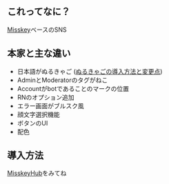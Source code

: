 ## これってなに？
[Misskey](https://github.com/misskey-dev/misskey)ベースのSNS

## 本家と主な違い
- 日本語がぬるきゃご ([ぬるきゃごの導入方法と変更点](https://github.com/nullnyat/nca10.net/blob/Ncat/explanation/ncatlang.md))
- AdminとModeratorのタグがねこ
- Accountがbotであることのマークの位置
- RNのオプション追加
- エラー画面がブルスク風
- 顔文字選択機能
- ボタンのUI
- 配色

## 導入方法
[MisskeyHub](https://misskey-hub.net/docs/install.html)をみてね
